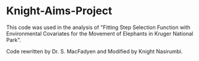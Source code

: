 # Knight-Aims-Project
This code was used in the analysis of "Fitting Step Selection Function with Environmental Covariates for the Movement of Elephants in Kruger National Park".

Code rewritten by Dr. S. MacFadyen and Modified by Knight Nasirumbi.
